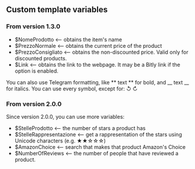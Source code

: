  ## Custom template variables
 ### From version 1.3.0
 - $NomeProdotto <-- obtains the item's name
 - $PrezzoNormale <-- obtains the current price of the product
 - $PrezzoConsigliato <-- obtains the non-discounted price. Valid only for discounted products.
 - $Link <-- obtains the link to the webpage. It may be a Bitly link if the option is enabled.

You can also use Telegram formatting, like ** text ** for bold, and __ text __ for italics.
You can use every symbol, except for: ↺  ↻
### From version 2.0.0
Since version 2.0.0, you can use more variables:

 - $StelleProdotto <-- the number of stars a product has
 - $StelleRappresentazione <-- get a rappresentation of the stars using Unicode characters (e.g. ★★☆☆☆)
 - $AmazonChoice <-- search that makes that product Amazon's Choice
 - $NumberOfReviews <-- the number of people that have reviewed a product.

